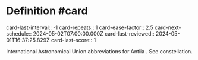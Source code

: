 # Definition #card
card-last-interval:: -1
card-repeats:: 1
card-ease-factor:: 2.5
card-next-schedule:: 2024-05-02T07:00:00.000Z
card-last-reviewed:: 2024-05-01T16:37:25.829Z
card-last-score:: 1

International Astronomical Union abbreviations for Antlia . See
constellation.